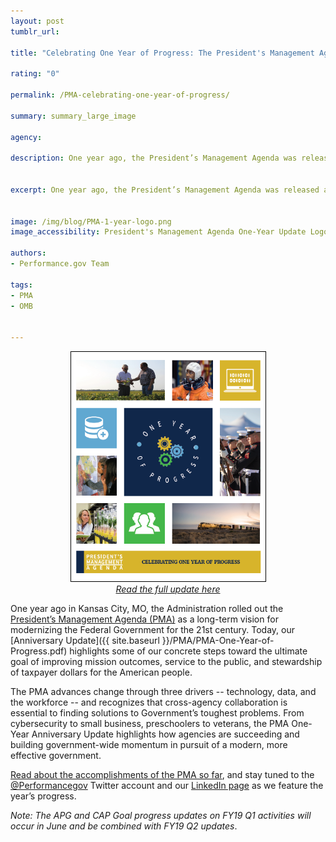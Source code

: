 ```yaml
---
layout: post
tumblr_url:

title: "Celebrating One Year of Progress: The President's Management Agenda Anniversary Report"

rating: "0"

permalink: /PMA-celebrating-one-year-of-progress/

summary: summary_large_image

agency:

description: One year ago, the President’s Management Agenda was released as a long-term vision for modernizing the Federal government.


excerpt: One year ago, the President’s Management Agenda was released as a long-term vision for modernizing the Federal government.


image: /img/blog/PMA-1-year-logo.png
image_accessibility: President's Management Agenda One-Year Update Logo.

authors:
- Performance.gov Team

tags:
- PMA
- OMB


---
```

<center><a href="{{ site.baseurl }}/PMA/PMA-One-Year-of-Progress.pdf"><img style="width:311px;border:1px solid black" src="../img/PMA/1-year-cover.PNG"></a><br>
<em><a href="{{ site.baseurl }}/PMA/PMA-One-Year-of-Progress.pdf">Read the full update here</a></em></center>

One year ago in Kansas City, MO, the Administration rolled out the [President’s Management Agenda (PMA)](https://www.performance.gov/PMA/PMA.html) as a long-term vision for modernizing the Federal Government for the 21st century. Today, our [Anniversary Update]({{ site.baseurl }}/PMA/PMA-One-Year-of-Progress.pdf) highlights some of our concrete steps toward the ultimate goal of improving mission outcomes, service to the public, and stewardship of taxpayer dollars for the American people.

The PMA advances change through three drivers -- technology, data, and the workforce -- and recognizes that cross-agency collaboration is essential to finding solutions to Government’s toughest problems. From cybersecurity to small business, preschoolers to veterans, the PMA One-Year Anniversary Update highlights how agencies are succeeding and building government-wide momentum in pursuit of a modern, more effective government.

[Read about the accomplishments of the PMA so far](https://www.performance.gov/PMA/PMA.html), and stay tuned to the [@Performancegov](https://twitter.com/PerformanceGov) Twitter account and our [LinkedIn page](https://www.linkedin.com/company/35429296/admin/) as we feature the year’s progress.

*Note: The APG and CAP Goal progress updates on FY19 Q1 activities will occur in June and be combined with FY19 Q2 updates*.
